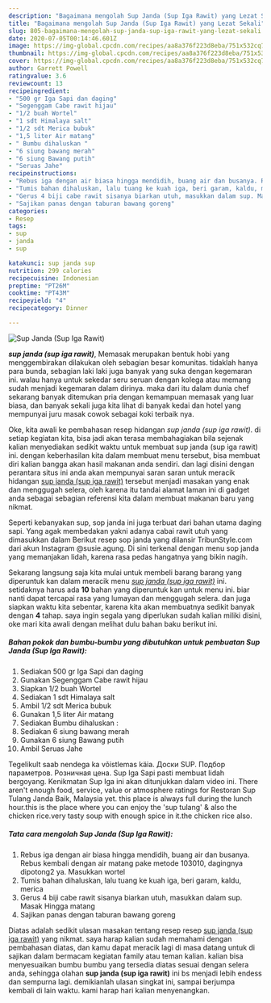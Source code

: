 ```yaml
---
description: "Bagaimana mengolah Sup Janda (Sup Iga Rawit) yang Lezat Sekali"
title: "Bagaimana mengolah Sup Janda (Sup Iga Rawit) yang Lezat Sekali"
slug: 805-bagaimana-mengolah-sup-janda-sup-iga-rawit-yang-lezat-sekali
date: 2020-07-05T00:14:46.601Z
image: https://img-global.cpcdn.com/recipes/aa8a376f223d8eba/751x532cq70/sup-janda-sup-iga-rawit-foto-resep-utama.jpg
thumbnail: https://img-global.cpcdn.com/recipes/aa8a376f223d8eba/751x532cq70/sup-janda-sup-iga-rawit-foto-resep-utama.jpg
cover: https://img-global.cpcdn.com/recipes/aa8a376f223d8eba/751x532cq70/sup-janda-sup-iga-rawit-foto-resep-utama.jpg
author: Garrett Powell
ratingvalue: 3.6
reviewcount: 13
recipeingredient:
- "500 gr Iga Sapi dan daging"
- "Segenggam Cabe rawit hijau"
- "1/2 buah Wortel"
- "1 sdt Himalaya salt"
- "1/2 sdt Merica bubuk"
- "1,5 liter Air matang"
- " Bumbu dihaluskan "
- "6 siung bawang merah"
- "6 siung Bawang putih"
- "Seruas Jahe"
recipeinstructions:
- "Rebus iga dengan air biasa hingga mendidih, buang air dan busanya. Rebus kembali dengan air matang pake metode 103010, dagingnya dipotong2 ya. Masukkan wortel"
- "Tumis bahan dihaluskan, lalu tuang ke kuah iga, beri garam, kaldu, merica"
- "Gerus 4 biji cabe rawit sisanya biarkan utuh, masukkan dalam sup. Masak Hingga matang"
- "Sajikan panas dengan taburan bawang goreng"
categories:
- Resep
tags:
- sup
- janda
- sup

katakunci: sup janda sup 
nutrition: 299 calories
recipecuisine: Indonesian
preptime: "PT26M"
cooktime: "PT43M"
recipeyield: "4"
recipecategory: Dinner

---
```



![Sup Janda (Sup Iga Rawit)](https://img-global.cpcdn.com/recipes/aa8a376f223d8eba/751x532cq70/sup-janda-sup-iga-rawit-foto-resep-utama.jpg)

<b><i>sup janda (sup iga rawit)</i></b>, Memasak merupakan bentuk hobi yang menggembirakan dilakukan oleh sebagian besar komunitas. tidaklah hanya para bunda, sebagian laki laki juga banyak yang suka dengan kegemaran ini. walau hanya untuk sekedar seru seruan dengan kolega atau memang sudah menjadi kegemaran dalam dirinya. maka dari itu dalam dunia chef sekarang banyak ditemukan pria dengan kemampuan memasak yang luar biasa, dan banyak sekali juga kita lihat di banyak kedai dan hotel yang mempunyai juru masak cowok sebagai koki terbaik nya.

Oke, kita awali ke pembahasan resep hidangan <i>sup janda (sup iga rawit)</i>. di setiap kegiatan kita, bisa jadi akan terasa membahagiakan bila sejenak kalian menyediakan sedikit waktu untuk membuat sup janda (sup iga rawit) ini. dengan keberhasilan kita dalam membuat menu tersebut, bisa membuat diri kalian bangga akan hasil makanan anda sendiri. dan lagi disini dengan perantara situs ini anda akan mempunyai saran saran untuk meracik hidangan <u>sup janda (sup iga rawit)</u> tersebut menjadi masakan yang enak dan menggugah selera, oleh karena itu tandai alamat laman ini di gadget anda sebagai sebagian referensi kita dalam membuat makanan baru yang nikmat.

Seperti kebanyakan sup, sop janda ini juga terbuat dari bahan utama daging sapi. Yang agak membedakan yakni adanya cabai rawit utuh yang dimasukkan dalam Berikut resep sop janda yang dilansir TribunStyle.com dari akun Instagram @susie.agung. Di sini terkenal dengan menu sop janda yang memanjakan lidah, karena rasa pedas hangatnya yang bikin nagih.


Sekarang langsung saja kita mulai untuk membeli barang barang yang diperuntuk kan dalam meracik menu <u><i>sup janda (sup iga rawit)</i></u> ini. setidaknya harus ada <b>10</b> bahan yang diperuntuk kan untuk menu ini. biar nanti dapat tercapai rasa yang lumayan dan menggugah selera. dan juga siapkan waktu kita sebentar, karena kita akan membuatnya sedikit banyak dengan <b>4</b> tahap. saya ingin segala yang diperlukan sudah kalian miliki disini, oke mari kita awali dengan melihat dulu bahan baku berikut ini.

<!--inarticleads1-->

##### Bahan pokok dan bumbu-bumbu yang dibutuhkan untuk pembuatan Sup Janda (Sup Iga Rawit):

1. Sediakan 500 gr Iga Sapi dan daging
1. Gunakan Segenggam Cabe rawit hijau
1. Siapkan 1/2 buah Wortel
1. Sediakan 1 sdt Himalaya salt
1. Ambil 1/2 sdt Merica bubuk
1. Gunakan 1,5 liter Air matang
1. Sediakan  Bumbu dihaluskan :
1. Sediakan 6 siung bawang merah
1. Gunakan 6 siung Bawang putih
1. Ambil Seruas Jahe


Tegelikult saab nendega ka võistlemas käia. Доски SUP. Подбор параметров. Розничная цена. Sup Iga Sapi pasti membuat lidah bergoyang. Kenikmatan Sup Iga ini akan ditunjukkan dalam video ini. There aren&#39;t enough food, service, value or atmosphere ratings for Restoran Sup Tulang Janda Baik, Malaysia yet. this place is always full during the lunch hour.this is the place where you can enjoy the &#39;sup tulang&#39; &amp; also the chicken rice.very tasty soup with enough spice in it.the chicken rice also. 

<!--inarticleads2-->

##### Tata cara mengolah Sup Janda (Sup Iga Rawit):

1. Rebus iga dengan air biasa hingga mendidih, buang air dan busanya. Rebus kembali dengan air matang pake metode 103010, dagingnya dipotong2 ya. Masukkan wortel
1. Tumis bahan dihaluskan, lalu tuang ke kuah iga, beri garam, kaldu, merica
1. Gerus 4 biji cabe rawit sisanya biarkan utuh, masukkan dalam sup. Masak Hingga matang
1. Sajikan panas dengan taburan bawang goreng




Diatas adalah sedikit ulasan masakan tentang resep resep <u>sup janda (sup iga rawit)</u> yang nikmat. saya harap kalian sudah memahami dengan pembahasan diatas, dan kamu dapat meracik lagi di masa datang untuk di sajikan dalam bermacam kegiatan family atau teman kalian. kalian bisa menyesuaikan bumbu bumbu yang tersedia diatas sesuai dengan selera anda, sehingga olahan <b>sup janda (sup iga rawit)</b> ini bs menjadi lebih endess dan sempurna lagi. demikianlah ulasan singkat ini, sampai berjumpa kembali di lain waktu. kami harap hari kalian menyenangkan.
